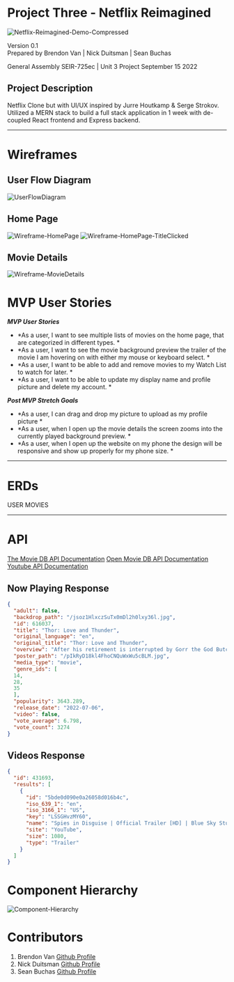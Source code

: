 # Project Three - Netflix Reimagined

![Netflix-Reimagined-Demo-Compressed](https://user-images.githubusercontent.com/108159910/191875985-c0817a66-5cce-4df3-aa99-59dc30b49ad9.gif)

Version 0.1  
Prepared by Brendon Van | Nick Duitsman | Sean Buchas

General Assembly SEIR-725ec | Unit 3 Project
September 15 2022

## Project Description
Netflix Clone but with UI/UX inspired by Jurre Houtkamp & Serge Strokov. 
Utilized a MERN stack to build a full stack application in 1 week with de-coupled React frontend and Express backend.

---
# Wireframes
## User Flow Diagram
![UserFlowDiagram](https://user-images.githubusercontent.com/108159910/190538937-444cd8c5-230b-4445-a748-1921bd77f812.png)

## Home Page
![Wireframe-HomePage](https://user-images.githubusercontent.com/108159910/190538965-3769a3d5-b08b-4c1f-b6db-921688204cae.png)
![Wireframe-HomePage-TitleClicked](https://user-images.githubusercontent.com/108159910/190538977-643fa071-8de3-4816-9dcb-d713fbe57074.png)

## Movie Details
![Wireframe-MovieDetails](https://user-images.githubusercontent.com/108159910/190538997-d5458507-099e-4594-9988-70596c1f727a.png)

# MVP User Stories

***MVP User Stories***

- *As a user, I want to see multiple lists of movies on the home page, that are categorized in different types. *
- *As a user, I want to see the movie background preview the trailer of the movie I am hovering on with either my mouse or keyboard select. *
- *As a user, I want to be able to add and remove movies to my Watch List to watch for later. *
- *As a user, I want to be able to update my display name and profile picture and delete my account. *

***Post MVP Stretch Goals***

- *As a user, I can drag and drop my picture to upload as my profile picture *
- *As a user, when I open up the movie details the screen zooms into the currently played background preview. *
- *As a user, when I open up the website on my phone the design will be responsive and show up properly for my phone size. *

---
# ERDs
USER
MOVIES

---
# API

[The Movie DB API Documentation](https://developers.themoviedb.org/3/getting-started/introduction)
[Open Movie DB API Documentation](http://www.omdbapi.com/)
[Youtube API Documentation](https://developers.google.com/youtube/v3)

## Now Playing Response

```json
{
  "adult": false,
  "backdrop_path": "/jsoz1HlxczSuTx0mDl2h0lxy36l.jpg",
  "id": 616037,
  "title": "Thor: Love and Thunder",
  "original_language": "en",
  "original_title": "Thor: Love and Thunder",
  "overview": "After his retirement is interrupted by Gorr the God Butcher, a galactic killer who seeks the extinction of the gods, Thor Odinson enlists the help of King Valkyrie, Korg, and ex-girlfriend Jane Foster, who now wields Mjolnir as the Mighty Thor. Together they embark upon a harrowing cosmic adventure to uncover the mystery of the God Butcher’s vengeance and stop him before it’s too late.",
  "poster_path": "/pIkRyD18kl4FhoCNQuWxWu5cBLM.jpg",
  "media_type": "movie",
  "genre_ids": [
  14,
  28,
  35
  ],
  "popularity": 3643.289,
  "release_date": "2022-07-06",
  "video": false,
  "vote_average": 6.798,
  "vote_count": 3274
}
```

## Videos Response

```json
{
  "id": 431693,
  "results": [
    {
      "id": "5bde0d090e0a26058d016b4c",
      "iso_639_1": "en",
      "iso_3166_1": "US",
      "key": "LSSGHvzMY60",
      "name": "Spies in Disguise | Official Trailer [HD] | Blue Sky Studios",
      "site": "YouTube",
      "size": 1080,
      "type": "Trailer"
    }
  ]
}
```

# Component Hierarchy

![Component-Hierarchy](https://user-images.githubusercontent.com/108159910/190547438-98d8cded-8777-42a5-af31-a24c581d5f1a.png)


# Contributors

1. Brendon Van [Github Profile](https://github.com/brendonvan)
2. Nick Duitsman [Github Profile](https://github.com/nduitsman)
3. Sean Buchas [Github Profile](https://github.com/SeanBu)
